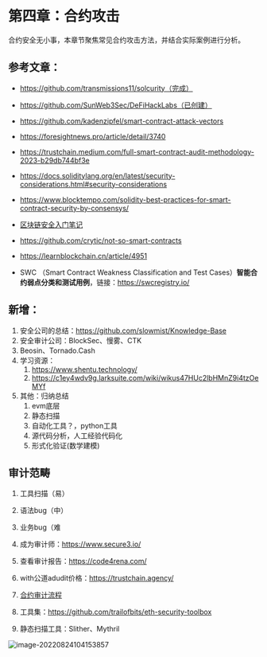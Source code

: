 # 第四章：合约攻击

合约安全无小事，本章节聚焦常见合约攻击方法，并结合实际案例进行分析。



## 参考文章：

- https://github.com/transmissions11/solcurity（完成）

- https://github.com/SunWeb3Sec/DeFiHackLabs（已创建）

- https://github.com/kadenzipfel/smart-contract-attack-vectors

- https://foresightnews.pro/article/detail/3740

- https://trustchain.medium.com/full-smart-contract-audit-methodology-2023-b29db744bf3e

- https://docs.soliditylang.org/en/latest/security-considerations.html#security-considerations

- https://www.blocktempo.com/solidity-best-practices-for-smart-contract-security-by-consensys/

- [区块链安全入门笔记](https://github.com/slowmist/Knowledge-Base/blob/master/blockchain_security_study_notes/README.md)

- https://github.com/crytic/not-so-smart-contracts

- https://learnblockchain.cn/article/4951

- SWC （Smart Contract Weakness Classification and Test Cases）**智能合约弱点分类和测试用例**，链接：https://swcregistry.io/ 

  

## 新增：

1. 安全公司的总结：https://github.com/slowmist/Knowledge-Base
2. 安全审计公司：BlockSec、慢雾、CTK
3. Beosin、Tornado.Cash
4. 学习资源：
   1. https://www.shentu.technology/
   2. https://c1ey4wdv9g.larksuite.com/wiki/wikus47HUc2lbHMnZ9i4tzOeMYf
5. 其他：归纳总结
   1. evm底层
   2. 静态扫描
   3. 自动化工具？，python工具
   4. 源代码分析，人工经验代码化
   5. 形式化验证(数学建模)



## 审计范畴

1. 工具扫描（易）
2. 语法bug（中）
3. 业务bug（难

4. 成为审计师：https://www.secure3.io/
5. 查看审计报告：https://code4rena.com/
6. with公道adudit价格：https://trustchain.agency/
7. [合约审计流程](https://medium.com/@trustchain/full-smart-contract-audit-methodology-2023-b29db744bf3e)
8. 工具集：https://github.com/trailofbits/eth-security-toolbox
9. 静态扫描工具：Slither、Mythril

![image-20220824104153857](https://duke-typora.s3.amazonaws.com/ipic/2022-12-10-030137.png)

